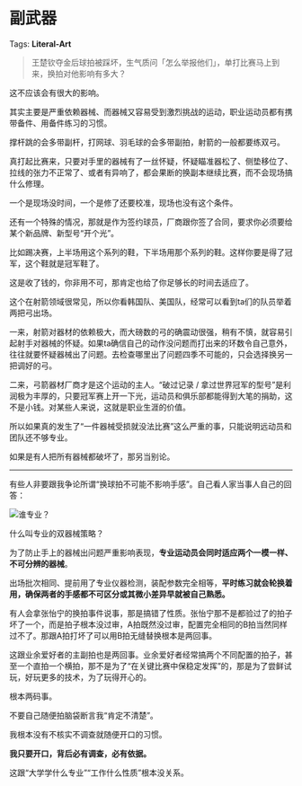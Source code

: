 # 副武器

Tags: **Literal-Art**

> 王楚钦夺金后球拍被踩坏，生气质问「怎么举报他们」，单打比赛马上到来，换拍对他影响有多大？



这不应该会有很大的影响。

其实主要是严重依赖器械、而器械又容易受到激烈挑战的运动，职业运动员都有携带备件、用备件练习的习惯。

撑杆跳的会多带副杆，打网球、羽毛球的会多带副拍，射箭的一般都要练双弓。

真打起比赛来，只要对手里的器械有了一丝怀疑，怀疑瞄准器松了、侧垫移位了、拉线的张力不正常了、或者有异响了，都会果断的换副本继续比赛，而不会现场搞什么修理。

一个是现场没时间，一个是修了还要校准，现场也没有这个条件。

还有一个特殊的情况，那就是作为签约球员，厂商跟你签了合同，要求你必须要给某个新品牌、新型号“开个光”。

比如踢决赛，上半场用这个系列的鞋，下半场用那个系列的鞋。这样你要是得了冠军，这个鞋就是冠军鞋了。

这是收了钱的，你非用不可，那肯定也给了你足够长的时间去适应了。

这个在射箭领域很常见，所以你看韩国队、美国队，经常可以看到ta们的队员举着两把弓出场。

一来，射箭对器材的依赖极大，而大磅数的弓的确震动很强，稍有不慎，就容易引起射手对器械的怀疑。如果ta确信自己的动作没问题而打出来的环数令自己意外，往往就要怀疑器械出了问题。去检查哪里出了问题四季不可能的，只会选择换另一把调好的弓。

二来，弓箭器材厂商才是这个运动的主人。“破过记录 / 拿过世界冠军的型号”是利润极为丰厚的，只要冠军赛上开一下光，运动员和俱乐部都能得到大笔的捐助，这不是小钱。对某些人来说，这就是职业生涯的价值。

所以如果真的发生了“一件器械受损就没法比赛”这么严重的事，只能说明远动员和团队还不够专业。

如果是有人把所有器械都破坏了，那另当别论。



---

有些人非要跟我争论所谓“换球拍不可能不影响手感”。自己看人家当事人自己的回答：

![](https://picx.zhimg.com/50/v2-c54d1cca01f5f0cffa18ef81b98a5a18_720w.jpg?source=2c26e567)谁专业？

  


什么叫专业的双器械策略？

为了防止手上的器械出问题严重影响表现，**专业运动员会同时适应两个一模一样、不可分辨的器械**。

出场批次相同、提前用了专业仪器检测，装配参数完全相等，**平时练习就会轮换着用，确保两者的手感都不可区分或其微小差异早就被自己熟悉。**

有人会拿张怡宁的换拍事件说事，那是搞错了性质。张怡宁那不是都验过了的拍子坏了一个，而是拍子根本没过审，A拍既然没过审，配置完全相同的B拍当然同样过不了。那跟A拍打坏了可以用B拍无缝替换根本是两回事。

这跟业余爱好者的主副拍也是两回事。业余爱好者经常搞两个不同配置的拍子，甚至一个直拍一个横拍，那不是为了“在关键比赛中保稳定发挥”的，那是为了尝鲜试玩，好玩更多的技术，为了玩得开心的。

根本两码事。

  


不要自己随便拍脑袋断言我“肯定不清楚”。

我根本没有不核实不调查就随便开口的习惯。

**我只要开口，背后必有调查，必有依据。**

这跟“大学学什么专业”“工作什么性质”根本没关系。 



